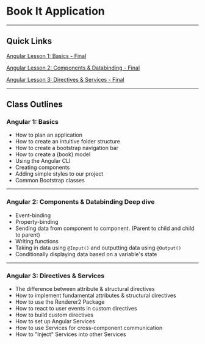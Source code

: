 # Book It Application

---

## Quick Links

[Angular Lesson 1: Basics - Final](https://github.com/WilderDev/Book-It-Application--Codefi-Bootcamp/tree/Angular-1---basics---Final)

[Angular Lesson 2: Components & Databinding - Final](https://github.com/WilderDev/Book-It-Application--Codefi-Bootcamp/tree/Angular-2---components-%26-databinding---Final)

[Angular Lesson 3: Directives & Services - Final](https://github.com/WilderDev/Book-It-Application--Codefi-Bootcamp/tree/Angular-3---directives-%26-services---final)

---

## Class Outlines

### Angular 1: Basics

- How to plan an application
- How to create an intuitive folder structure
- How to create a bootstrap navigation bar
- How to create a (book) model
- Using the Angular CLI
- Creating components
- Adding simple styles to our project
- Common Bootstrap classes



---


### Angular 2: Components & Databinding Deep dive

- Event-binding
- Property-binding
- Sending data from component to component. (Parent to child and child to parent)
- Writing functions
- Taking in data using `@Input()` and outputting data using `@Output()`
- Conditionally displaying data based on a variable's state

---


### Angular 3: Directives & Services

- The difference between attribute & structural directives
- How to implement fundamental attributes & structural directives
- How to use the Renderer2 Package
- How to react to user events in custom directives
- How to build custom directives
- How to set up Angular Services
- How to use Services for cross-component communication
- How to "Inject" Services into other Services
